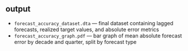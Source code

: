 ## output

- `forecast_accuracy_dataset.dta` — final dataset containing lagged forecasts, realized target values, and absolute error metrics
- `forecast_accuracy_graph.pdf` — bar graph of mean absolute forecast error by decade and quarter, split by forecast type
